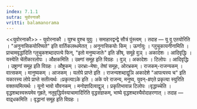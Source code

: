 ```yaml
---
index: 7.1.1
sutra: युवोरनाकौ
vritti: balamanorama
---
```


<<युवोरनाकौ>> - युवोरनाकौ । युश्च वुश्च युवुः । समाहारद्वन्द्वे सौत्रं पुंस्त्वम् । तदाह — यु वु एतयोरिति । "अनुनासिकयोरिष्यते" इति वार्तिकलब्धमेतत् । अनुनासिकयोः किम्  । ऊर्णायुः । ग्लुचुकायनीनामिति ।प्राचामवृद्धा॑दिति ग्लुचुकशब्दादपत्ये फिन्, "इतो मनुष्यजातेः" इति ङीष्, समूहे वुञ् । अकादेशः । आदिवृद्धिः ।यस्येति चे॑तीकारलोपः । औक्षकमिति । उक्ष्णां समूह इति विग्रहः । वुञ् । अकादेशः । टिलोपः । आदिवृद्धिः । उष्ट्राणां समूह इति विग्रहः । औष्ट्रकम् । उरभ्राः-मेषाः, तेषां समूहः, ओरभ्रकम् । राजकम्-राजन्यकम् । वात्सकम् । मानुष्यकम् । आजकम् । यलोपे प्राप्ते इति । राजन्यशब्दाद्वुञि अकादेशे "आपत्यस्य च" इति यकारस्य लोपे प्राप्ते सतीत्यर्थः ।प्रकृत्याऽके इति । अके परे राजन्य, मनुष्य, युवन्-#एते प्रकृत्या स्युरिति वक्तव्यमित्यर्थः । यूनो भावो यौवनकम् । मनोज्ञादित्वाद्वुञ् । प्रकृतिभावान्न टिलोपः ।वृद्धाच्चेति । वृद्धशब्दस्वरूपमेव गृह्रते, नतुवृद्धिर्यस्याचामादि॑रिति वृद्धसंज्ञकम्, भाष्ये वृद्धशब्दस्यैवोदाहरणात् । तदाह — वाद्र्धकमिति । वृद्धानां समूह इति विग्रहः ।